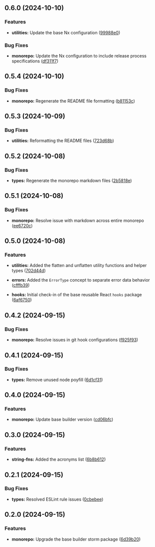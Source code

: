 ## 0.6.0 (2024-10-10)


### Features

- **utilities:** Update the base Nx configuration ([99988e0](https://github.com/storm-software/storm-stack/commit/99988e0))


### Bug Fixes

- **monorepo:** Update the Nx configuration to include release process specifications ([df311f7](https://github.com/storm-software/storm-stack/commit/df311f7))

## 0.5.4 (2024-10-10)


### Bug Fixes

- **monorepo:** Regenerate the README file formatting ([b81153c](https://github.com/storm-software/storm-stack/commit/b81153c))

## 0.5.3 (2024-10-09)


### Bug Fixes

- **utilities:** Reformatting the README files ([723d68b](https://github.com/storm-software/storm-stack/commit/723d68b))

## 0.5.2 (2024-10-08)


### Bug Fixes

- **types:** Regenerate the monorepo markdown files ([2b5818e](https://github.com/storm-software/storm-stack/commit/2b5818e))

## 0.5.1 (2024-10-08)


### Bug Fixes

- **monorepo:** Resolve issue with markdown across entire monorepo ([ee6720c](https://github.com/storm-software/storm-stack/commit/ee6720c))

## 0.5.0 (2024-10-08)


### Features

- **utilities:** Added the flatten and unflatten utility functions and helper types ([702d44d](https://github.com/storm-software/storm-stack/commit/702d44d))

- **errors:** Added the `ErrorType` concept to separate error data behavior ([cfffb39](https://github.com/storm-software/storm-stack/commit/cfffb39))

- **hooks:** Initial check-in of the base reusable React `hooks` package ([6af6750](https://github.com/storm-software/storm-stack/commit/6af6750))

## 0.4.2 (2024-09-15)


### Bug Fixes

- **monorepo:** Resolve issues in git hook configurations ([f925f93](https://github.com/storm-software/storm-stack/commit/f925f93))

## 0.4.1 (2024-09-15)


### Bug Fixes

- **types:** Remove unused node poyfill ([6d1cf31](https://github.com/storm-software/storm-stack/commit/6d1cf31))

## 0.4.0 (2024-09-15)


### Features

- **monorepo:** Update base builder version ([cd06bfc](https://github.com/storm-software/storm-stack/commit/cd06bfc))

## 0.3.0 (2024-09-15)


### Features

- **string-fns:** Added the acronyms list ([6b8b612](https://github.com/storm-software/storm-stack/commit/6b8b612))

## 0.2.1 (2024-09-15)


### Bug Fixes

- **types:** Resolved ESLint rule issues ([0cbebee](https://github.com/storm-software/storm-stack/commit/0cbebee))

## 0.2.0 (2024-09-15)


### Features

- **monorepo:** Upgrade the base builder storm package ([6d39b20](https://github.com/storm-software/storm-stack/commit/6d39b20))